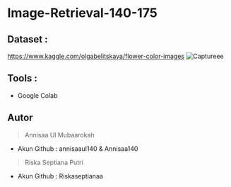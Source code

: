 # Image-Retrieval-140-175

## Dataset : 

https://www.kaggle.com/olgabelitskaya/flower-color-images
![Captureee](https://user-images.githubusercontent.com/92070240/141109011-1f8c74f0-3ce0-4a87-bfaa-889df6f94727.JPG)

## Tools : 
- Google Colab

## Autor
> Annisaa Ul Mubaarokah 
- Akun Github : annisaaul140 & Annisaa140
> Riska Septiana Putri
- Akun Github : Riskaseptianaa

